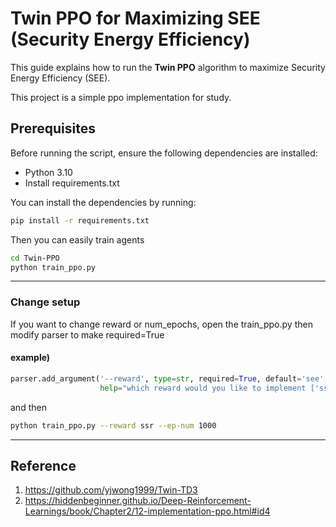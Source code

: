 # Twin PPO for Maximizing SEE (Security Energy Efficiency)

This guide explains how to run the **Twin PPO** algorithm to maximize Security Energy Efficiency (SEE).

This project is a simple ppo implementation for study.

## Prerequisites
Before running the script, ensure the following dependencies are installed:
- Python 3.10
- Install requirements.txt

You can install the dependencies by running:

```bash
pip install -r requirements.txt
```
Then you can easily train agents
```bash
cd Twin-PPO
python train_ppo.py
```
---
### Change setup
If you want to change reward or num_epochs, open the train_ppo.py then modify parser to make required=True
#### example)
```python
parser.add_argument('--reward', type=str, required=True, default='see',
                    help="which reward would you like to implement ['ssr', 'see']")
```
and then 
```bash
python train_ppo.py --reward ssr --ep-num 1000
```
---
## Reference
1. https://github.com/yjwong1999/Twin-TD3
2. https://hiddenbeginner.github.io/Deep-Reinforcement-Learnings/book/Chapter2/12-implementation-ppo.html#id4
